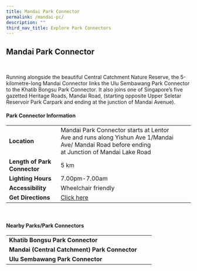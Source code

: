 ```yaml
---
title: Mandai Park Connector
permalink: /mandai-pc/
description: ""
third_nav_title: Explore Park Connectors
---
```

## Mandai Park Connector

<br>

Running alongside the beautiful Central Catchment Nature Reserve, the 5-kilometre-long Mandai Connector links the Ulu Sembawang Park Connector to the Khatib Bongsu Park Connector. It also joins one of Singapore’s five gazetted Heritage Roads, Mandai Road, (starting opposite Upper Seletar Reservoir Park Carpark and ending at the junction of Mandai Avenue).

#### Park Connector Information

|  |  |  |
| -------- | -------- | -------- |
| **Location** | Mandai&nbsp;Park Connector starts at&nbsp;Lentor Ave&nbsp;and runs along Yishun Ave 1/Mandai Ave/ Mandai Road before ending at&nbsp;Junction of Mandai Lake Road |  |
| **Length of Park Connector** | 5 km|  |
| **Lighting Hours** | 7.00pm-7.00am | |
| **Accessibility** | Wheelchair friendly | |
| **Get Directions** | [Click here](https://www.onemap.gov.sg/v2/?lat=1.41475767268468&amp;lng=103.807909236003) | |

<br>

#### Nearby Parks/Park Connectors

|   |  |  |
| -------- | -------- | -------- |
| **Khatib Bongsu Park Connector** |  |  |
| **Mandai (Central Catchment) Park Connector** |  |  |
| **Ulu Sembawang Park Connector** |  |  |
